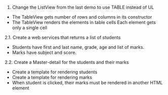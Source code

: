 1. Change the ListView from the last demo to use TABLE instead of UL
 - The TableView gets number of rows and columns in its constructor
 - The TableView renders the elements in table cells
	Each element gets only a single cell

2.1. Create a web services that returns a list of students
 - Students have first and last name, grade, age and list of marks.
 - Marks have subject and score.

2.2. Create a Master-detail for the students and their marks
 - Create a template for rendering students
 - Create a template for rendering marks
 - When student is clicked, their marks must be rendered in another HTML element

